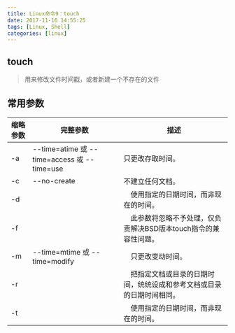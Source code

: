 ```yaml
---
title: Linux命令9：touch
date: 2017-11-16 14:55:25
tags: [Linux, Shell]
categories: [linux]
---
```


## touch

> 用来修改文件时间戳，或者新建一个不存在的文件

## 常用参数

| 缩略参数 | 完整参数  | 描述
| --- | --- | ---
| -a | --time=atime 或 --time=access 或 --time=use | 只更改存取时间。
| -c | --no-create | 不建立任何文档。
| -d |  |　使用指定的日期时间，而非现在的时间。
| -f |  |　此参数将忽略不予处理，仅负责解决BSD版本touch指令的兼容性问题。
| -m | --time=mtime 或 --time=modify |　只更改变动时间。
| -r |  |　把指定文档或目录的日期时间，统统设成和参考文档或目录的日期时间相同。
| -t |  |　使用指定的日期时间，而非现在的时间。
